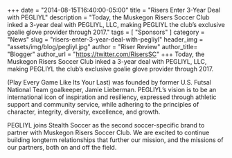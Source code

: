 +++
date        = "2014-08-15T16:40:00-05:00"
title       = "Risers Enter 3-Year Deal with PEGLIYL"
description = "Today, the Muskegon Risers Soccer Club inked a 3-year deal with PEGLIYL, LLC, making PEGLIYL the club’s exclusive goalie glove provider through 2017."
tags        = [ "Sponsors" ]
category    = "News"
slug        = "risers-enter-3-year-deal-with-pegliyl"
header_img	= "assets/img/blog/pegliyl.jpg"
author		= "Riser Review"
author_title= "Blogger"
author_url	= "https://twitter.com/RisersSC"
+++
Today, the Muskegon Risers Soccer Club inked a 3-year deal with PEGLIYL, LLC, making PEGLIYL the club’s exclusive goalie glove provider through 2017.

(Play Every Game Like Its Your Last) was founded by former U.S. Futsal National Team goalkeeper, Jamie Lieberman. PEGLIYL’s vision is to be an international icon of inspiration and resiliency, expressed through athletic support and community service, while adhering to the principles of character, integrity, diversity, excellence, and growth.

PEGLIYL joins Stealth Soccer as the second soccer-specific brand to partner with Muskegon Risers Soccer Club. We are excited to continue building longterm relationships that further our mission, and the missions of our partners, both on and off the field.
